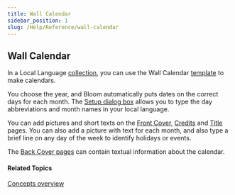 ```yaml
---
title: Wall Calendar
sidebar_position: 1
slug: /Help/Reference/wall-calendar
---
```


## Wall Calendar

In a Local Language [collection](Collection.md), you can use the Wall Calendar [template](Template.md) to make calendars.

You choose the year, and Bloom automatically puts dates on the correct days for each month. The [Setup dialog box](../User_Interface/Dialog_boxes/Setup_dialog_box.md) allows you to type the day abbreviations and month names in your local language.

You can add pictures and short texts on the [Front Cover](Front_Cover_page.md), [Credits](Credits_Page.md) and [Title](Title_Page.md) pages. You can also add a picture with text for each month, and also type a brief line on any day of the week to identify holidays or events.

The [Back Cover pages](Back_cover_pages.md) can contain textual information about the calendar.

#### Related Topics

[Concepts overview](Concepts_overview.md)